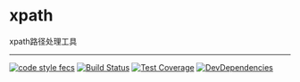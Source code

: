# xpath

xpath路径处理工具

---

[![code style fecs](https://img.shields.io/badge/code%20style-fecs-brightgreen.svg)](https://github.com/ecomfe/fecs)
[![Build Status](https://img.shields.io/travis/xuexb/xpath/master.svg)](https://travis-ci.org/xuexb/xpath)
[![Test Coverage](https://img.shields.io/coveralls/xuexb/xpath/master.svg)](https://coveralls.io/r/xuexb/xpath?branch=master)
[![DevDependencies](https://img.shields.io/david/dev/xuexb/xpath.svg?style=flat)](https://david-dm.org/xuexb/xpath)
